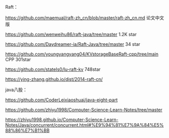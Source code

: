 Raft：

https://github.com/maemual/raft-zh_cn/blob/master/raft-zh_cn.md 论文中文版

https://github.com/wenweihu86/raft-java/tree/master 1.2K star

https://github.com/Daydreamer-ia/Raft-Java/tree/master 34 star

https://github.com/youngyangyang04/KVstorageBaseRaft-cpp/tree/main CPP 301star

https://github.com/stateIs0/lu-raft-kv 748star

https://ying-zhang.github.io/dist/2014-raft-cn/



java八股：

https://github.com/CoderLeixiaoshuai/java-eight-part

https://github.com/zhiyu1998/Computer-Science-Learn-Notes/tree/master

https://zhiyu1998.github.io/Computer-Science-Learn-Notes/Java/concurrent/concurrent.html#%E9%94%81%E7%9A%84%E5%88%86%E7%B1%BB